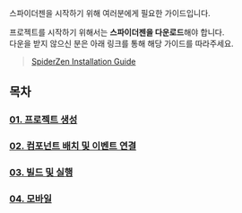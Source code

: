 스파이더젠을 시작하기 위해 여러분에게 필요한 가이드입니다.

프로젝트를 시작하기 위해서는 **스파이더젠을 다운로드**해야 합니다. 
<br>
다운을 받지 않으신 분은 아래 링크를 통해 해당 가이드를 따라주세요.

> [SpiderZen Installation Guide](https://wikidocs.net/22780)


## 목차

### [01. 프로젝트 생성](https://wikidocs.net/276092)

### [02. 컴포넌트 배치 및 이벤트 연결](https://wikidocs.net/276220)

### [03. 빌드 및 실행](https://wikidocs.net/276221)

### [04. 모바일](https://wikidocs.net/276230)